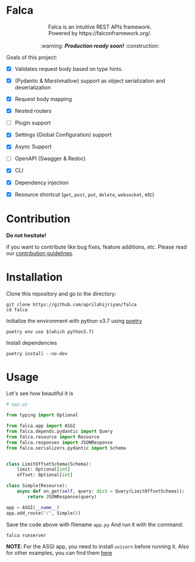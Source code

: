 # Falca

<p align="center">
Falca is an intuitive REST APIs framework.<br>
Powered by https://falconframework.org/.<br><br>
:warning: <i><strong>Production ready soon!</strong></i> :construction:<br>
</p>

Goals of this project:

- [x] Validates request body based on type hints.
- [x] (Pydantic & Marshmallow) support as object serialization and deserialization
- [x] Request body mapping
- [x] Nested routers
- [ ] Plugin support
- [x] Settings (Global Configuration) support
- [x] Async Support
- [ ] OpenAPI (Swagger & Redoc)
- [x] CLI
- [x] Dependency injection
- [x] Resource shortcut (`get`, `post`, `put`, `delete`, `websocket`, etc)


# Contribution

**Do not hesitate!**

if you want to contribute like bug fixes, feature additions, etc. Please read our [contribution guidelines](https://github.com/aprilahijriyan/falca/blob/main/CONTRIBUTING.md).

# Installation

Clone this repository and go to the directory:

```
git clone https://github.com/aprilahijriyan/falca
cd falca
```

Initialize the environment with python v3.7 using [poetry](https://python-poetry.org/)

```
poetry env use $(which python3.7)
```

Install dependencies

```
poetry install --no-dev
```

# Usage

Let's see how beautiful it is

```python
# app.py

from typing import Optional

from falca.app import ASGI
from falca.depends.pydantic import Query
from falca.resource import Resource
from falca.responses import JSONResponse
from falca.serializers.pydantic import Schema


class LimitOffsetSchema(Schema):
    limit: Optional[int]
    offset: Optional[int]

class Simple(Resource):
    async def on_get(self, query: dict = Query(LimitOffsetSchema)):
        return JSONResponse(query)

app = ASGI(__name__)
app.add_route("/", Simple())

```

Save the code above with filename `app.py`
And run it with the command:

```sh
falca runserver
```

**NOTE**: For the ASGI app, you need to install `uvicorn` before running it.
Also for other examples, you can find them [here](https://github.com/aprilahijriyan/falca/tree/main/examples)
